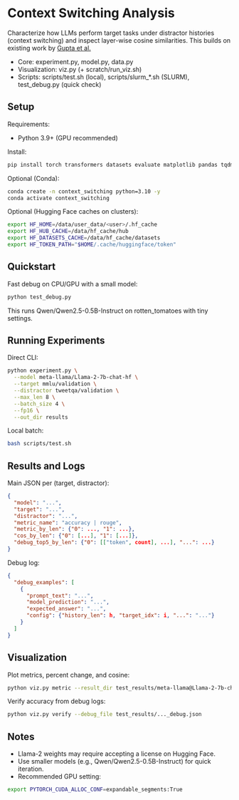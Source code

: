 # Context Switching Analysis

Characterize how LLMs perform target tasks under distractor histories (context switching) and inspect layer-wise cosine similarities.
This builds on existing work by [Gupta et al.](https://arxiv.org/abs/2402.18216)

- Core: experiment.py, model.py, data.py
- Visualization: viz.py (+ scratch/run_viz.sh)
- Scripts: scripts/test.sh (local), scripts/slurm\_\*.sh (SLURM), test_debug.py (quick check)

## Setup

Requirements:

- Python 3.9+ (GPU recommended)

Install:

```bash
pip install torch transformers datasets evaluate matplotlib pandas tqdm numpy
```

Optional (Conda):

```bash
conda create -n context_switching python=3.10 -y
conda activate context_switching
```

Optional (Hugging Face caches on clusters):

```bash
export HF_HOME=/data/user_data/<user>/.hf_cache
export HF_HUB_CACHE=/data/hf_cache/hub
export HF_DATASETS_CACHE=/data/hf_cache/datasets
export HF_TOKEN_PATH="$HOME/.cache/huggingface/token"
```

## Quickstart

Fast debug on CPU/GPU with a small model:

```bash
python test_debug.py
```

This runs Qwen/Qwen2.5-0.5B-Instruct on rotten_tomatoes with tiny settings.

## Running Experiments

Direct CLI:

```bash
python experiment.py \
  --model meta-llama/Llama-2-7b-chat-hf \
  --target mmlu/validation \
  --distractor tweetqa/validation \
  --max_len 8 \
  --batch_size 4 \
  --fp16 \
  --out_dir results
```

Local batch:

```bash
bash scripts/test.sh
```

## Results and Logs

Main JSON per (target, distractor):

```json
{
  "model": "...",
  "target": "...",
  "distractor": "...",
  "metric_name": "accuracy | rouge",
  "metric_by_len": {"0": ..., "1": ...},
  "cos_by_len": {"0": [...], "1": [...]},
  "debug_top5_by_len": {"0": [["token", count], ...], "...": ...}
}
```

Debug log:

```json
{
  "debug_examples": [
    {
      "prompt_text": "...",
      "model_prediction": "...",
      "expected_answer": "...",
      "config": {"history_len": h, "target_idx": i, "...": "..."}
    }
  ]
}
```

## Visualization

Plot metrics, percent change, and cosine:

```bash
python viz.py metric --result_dir test_results/meta-llama@Llama-2-7b-chat-hf__mmlu --out_dir plots_mmlu
```

Verify accuracy from debug logs:

```bash
python viz.py verify --debug_file test_results/..._debug.json
```

## Notes

- Llama-2 weights may require accepting a license on Hugging Face.
- Use smaller models (e.g., Qwen/Qwen2.5-0.5B-Instruct) for quick iteration.
- Recommended GPU setting:

```bash
export PYTORCH_CUDA_ALLOC_CONF=expandable_segments:True
```
